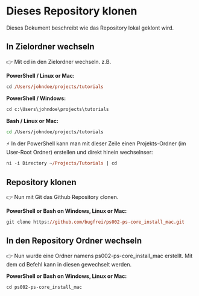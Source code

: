 # Dieses Repository klonen

Dieses Dokument beschreibt wie das Repository lokal geklont wird.<br />

## In Zielordner wechseln

👉 Mit cd <Pfad> in den Zielordner wechseln. z.B.<br />

**PowerShell / Linux or Mac:**
```ps
cd /Users/johndoe/projects/tutorials 
```
**PowerShell / Windows:**
```ps
cd c:\Users\johndoe\projects\tutorials
```
**Bash / Linux or Mac:**
```bash
cd /Users/johndoe/projects/tutorials 
```

⚡ In der PowerShell kann man mit dieser Zeile einen Projekts-Ordner (im User-Root Ordner) erstellen und direkt hinein wechselnser:<br />
```ps
ni -i Directory ~/Projects/Tutorials | cd
```
## Repository klonen

👉 Nun mit Git das Github Repository clonen.<br />

**PowerShell or Bash on Windows, Linux or Mac:**
```ps
git clone https://github.com/bugfrei/ps002-ps-core_install_mac.git
```

## In den Repository Ordner wechseln

👉 Nun wurde eine Ordner namens ps002-ps-core_install_mac erstellt. Mit dem cd Befehl kann in diesen gewechselt werden.

**PowerShell or Bash on Windows, Linux or Mac:**
```ps
cd ps002-ps-core_install_mac
```

